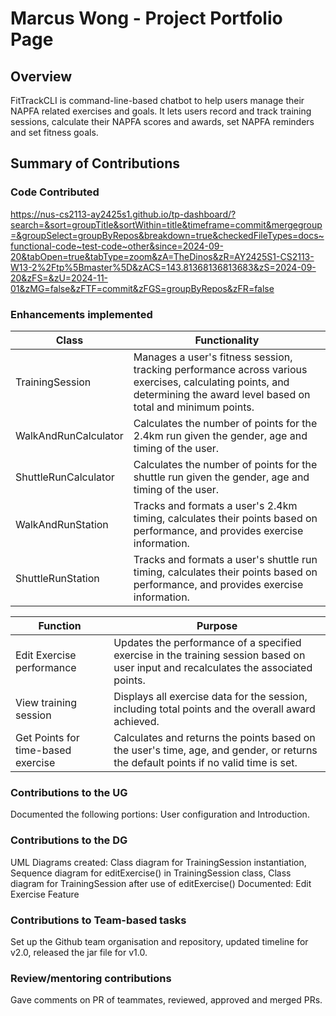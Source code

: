 # Marcus Wong - Project Portfolio Page

## Overview
FitTrackCLI is command-line-based chatbot to help users manage their NAPFA related exercises and goals.
It lets users record and track training sessions, calculate their NAPFA scores and awards, set NAPFA reminders and set fitness goals.

## Summary of Contributions

### Code Contributed
https://nus-cs2113-ay2425s1.github.io/tp-dashboard/?search=&sort=groupTitle&sortWithin=title&timeframe=commit&mergegroup=&groupSelect=groupByRepos&breakdown=true&checkedFileTypes=docs~functional-code~test-code~other&since=2024-09-20&tabOpen=true&tabType=zoom&zA=TheDinos&zR=AY2425S1-CS2113-W13-2%2Ftp%5Bmaster%5D&zACS=143.81368136813683&zS=2024-09-20&zFS=&zU=2024-11-01&zMG=false&zFTF=commit&zFGS=groupByRepos&zFR=false

### Enhancements implemented
| Class                | Functionality                                                                                                                                                           |
|----------------------|-------------------------------------------------------------------------------------------------------------------------------------------------------------------------|
| TrainingSession      | Manages a user's fitness session, tracking performance across various exercises, calculating points, and determining the award level based on total and minimum points. |
| WalkAndRunCalculator | Calculates the number of points for the 2.4km run given the gender, age and timing of the user.                                                                         |
| ShuttleRunCalculator | Calculates the number of points for the shuttle run given the gender, age and timing of the user.                                                                       |
| WalkAndRunStation    | Tracks and formats a user's 2.4km timing, calculates their points based on performance, and provides exercise information.                                              |
| ShuttleRunStation    | Tracks and formats a user's shuttle run timing, calculates their points based on performance, and provides exercise information.                                        |


| Function                           | Purpose                                                                                                                             |
|------------------------------------|-------------------------------------------------------------------------------------------------------------------------------------|
| Edit Exercise performance          | Updates the performance of a specified exercise in the training session based on user input and recalculates the associated points. |
| View training session              | Displays all exercise data for the session, including total points and the overall award achieved.                                  |
| Get Points for time-based exercise | Calculates and returns the points based on the user's time, age, and gender, or returns the default points if no valid time is set. | |

### Contributions to the UG
Documented the following portions: User configuration and Introduction.

### Contributions to the DG
UML Diagrams created: Class diagram for TrainingSession instantiation, Sequence diagram for editExercise() in TrainingSession class, Class diagram for TrainingSession after use of editExercise()
Documented: Edit Exercise Feature

### Contributions to Team-based tasks
Set up the Github team organisation and repository, updated timeline for v2.0, released the jar file for v1.0.

### Review/mentoring contributions
Gave comments on PR of teammates, reviewed, approved and merged PRs.
